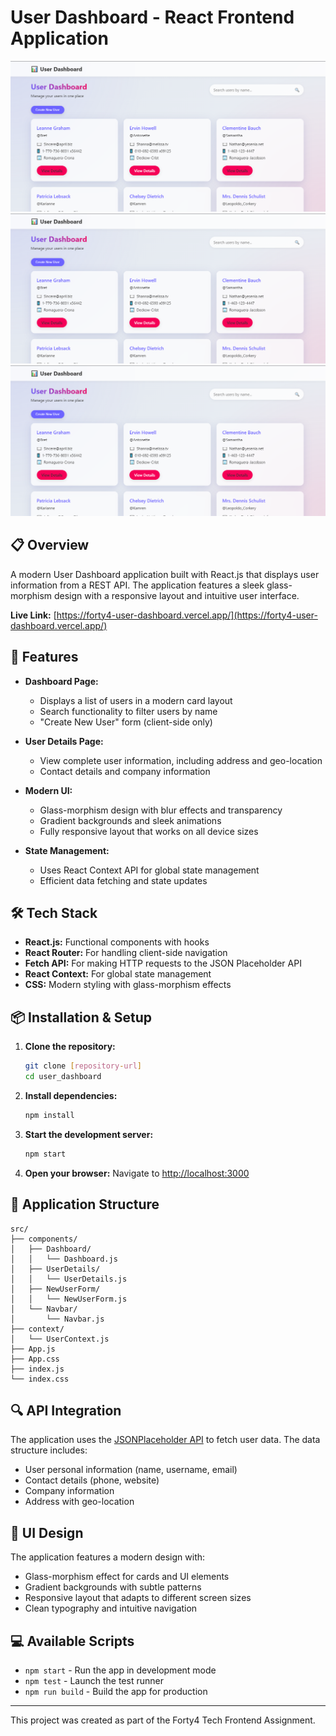 # User Dashboard - React Frontend Application
![Dash Board View](./images/user_dashboard-1.png)
![User Profile View](./images/user_dashboard-1.png)
![Create New User form](./images/user_dashboard-1.png)


## 📋 Overview

A modern User Dashboard application built with React.js that displays user information from a REST API. The application features a sleek glass-morphism design with a responsive layout and intuitive user interface.

**Live Link:** [https://forty4-user-dashboard.vercel.app/](https://forty4-user-dashboard.vercel.app/)

## 🌟 Features

- **Dashboard Page:**
  - Displays a list of users in a modern card layout
  - Search functionality to filter users by name
  - "Create New User" form (client-side only)
  
- **User Details Page:**
  - View complete user information, including address and geo-location
  - Contact details and company information
  
- **Modern UI:**
  - Glass-morphism design with blur effects and transparency
  - Gradient backgrounds and sleek animations
  - Fully responsive layout that works on all device sizes
  
- **State Management:**
  - Uses React Context API for global state management
  - Efficient data fetching and state updates

## 🛠️ Tech Stack

- **React.js:** Functional components with hooks
- **React Router:** For handling client-side navigation
- **Fetch API:** For making HTTP requests to the JSON Placeholder API
- **React Context:** For global state management
- **CSS:** Modern styling with glass-morphism effects

## 📦 Installation & Setup

1. **Clone the repository:**
   ```bash
   git clone [repository-url]
   cd user_dashboard
   ```

2. **Install dependencies:**
   ```bash
   npm install
   ```

3. **Start the development server:**
   ```bash
   npm start
   ```

4. **Open your browser:**
   Navigate to [http://localhost:3000](http://localhost:3000)

## 📱 Application Structure

```
src/
├── components/
│   ├── Dashboard/
│   │   └── Dashboard.js
│   ├── UserDetails/
│   │   └── UserDetails.js
│   ├── NewUserForm/
│   │   └── NewUserForm.js
│   └── Navbar/
│       └── Navbar.js
├── context/
│   └── UserContext.js
├── App.js
├── App.css
├── index.js
└── index.css
```

## 🔍 API Integration

The application uses the [JSONPlaceholder API](https://jsonplaceholder.typicode.com/users) to fetch user data. The data structure includes:

- User personal information (name, username, email)
- Contact details (phone, website)
- Company information
- Address with geo-location

## 🎨 UI Design

The application features a modern design with:

- Glass-morphism effect for cards and UI elements
- Gradient backgrounds with subtle patterns
- Responsive layout that adapts to different screen sizes
- Clean typography and intuitive navigation

## 💻 Available Scripts

- `npm start` - Run the app in development mode
- `npm test` - Launch the test runner
- `npm run build` - Build the app for production

---

This project was created as part of the Forty4 Tech Frontend Assignment.

